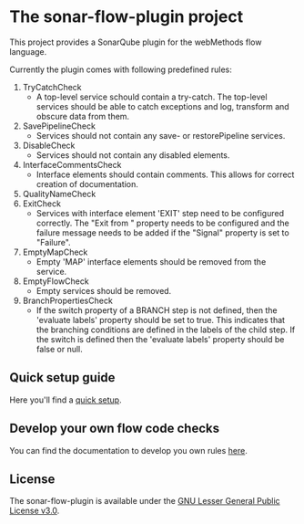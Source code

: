 # The sonar-flow-plugin project

This project provides a SonarQube plugin for the webMethods flow language.

Currently the plugin comes with following predefined rules:

1. TryCatchCheck
   * A top-level service schould contain a try-catch. The top-level services should be able to catch exceptions and log, transform and obscure data from them.
2. SavePipelineCheck
   * Services should not contain any save- or restorePipeline services.
3. DisableCheck
   * Services should not contain any disabled elements.
4. InterfaceCommentsCheck
   * Interface elements should contain comments. This allows for correct creation of documentation.
5. QualityNameCheck
6. ExitCheck
   * Services with interface element 'EXIT' step need to be configured correctly. The "Exit from " property needs to be configured and the failure message needs to be added if the "Signal" property is set to "Failure".
7. EmptyMapCheck
   * Empty 'MAP' interface elements should be removed from the service.
8. EmptyFlowCheck
   * Empty services should be removed.
9. BranchPropertiesCheck
   * If the switch property of a BRANCH step is not defined, then the 'evaluate labels' property should be set to true. This indicates that the branching conditions are defined in the labels of the child step. If the switch is defined then the 'evaluate labels' property should be false or null.

## Quick setup guide
Here you'll find a [quick setup](sonar-flow-plugin-documentation/QUICK_SETUP.md).

## Develop your own flow code checks
You can find the documentation to develop you own rules [here](sonar-flow-plugin-documentation/DEVELOPMENT_SETUP.md).

## License
The sonar-flow-plugin is available under the [GNU Lesser General Public License v3.0](LICENSE.txt).
